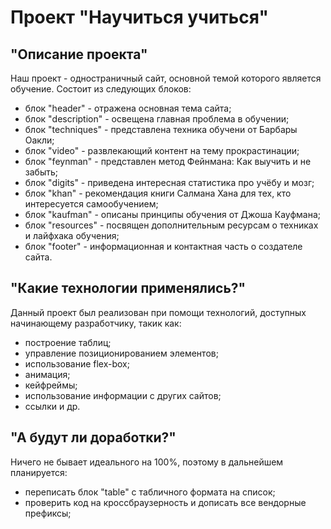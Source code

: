 # Проект "Научиться учиться"

## "Описание проекта"

Наш проект - одностраничный сайт, основной темой которого является обучение.
Состоит из следующих блоков:
  * блок "header" - отражена основная тема сайта;
  * блок "description" - освещена главная проблема в обучении;
  * блок "techniques" - представлена техника обучени от Барбары Оакли;
  * блок "video" - развлекающий контент на тему прокрастинации;
  * блок "feynman" - представлен метод Фейнмана: Как выучить и не забыть;
  * блок "digits" - приведена интересная статистика про учёбу и мозг;
  * блок "khan" - рекомендация книги Салмана Хана для тех, кто интересуется самообучением;
  * блок "kaufman" - описаны принципы обучения от Джоша Кауфмана;
  * блок "resources" - посвящен дополнительным ресурсам о техниках и лайфхака обучения;
  * блок "footer" - информационная и контактная часть о создателе сайта.

## "Какие технологии применялись?"

Данный проект был реализован при помощи технологий, доступных начинающему разработчику, такик как:
  * построение таблиц;
  * управление позиционированием элементов;
  * использование flex-box;
  * анимация;
  * кейфреймы;
  * использование информации с других сайтов;
  * ссылки и др.

## "А будут ли доработки?"

Ничего не бывает идеального на 100%, поэтому в дальнейшем планируется:
  * переписать блок "table" с табличного формата на список;
  * проверить код на кроссбраузерность и дописать все вендорные префиксы;
